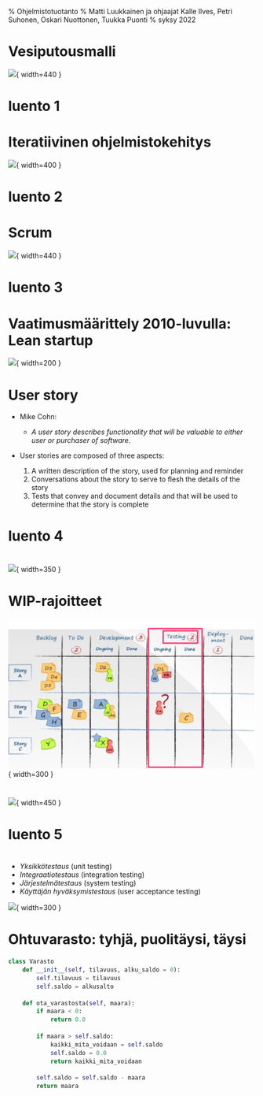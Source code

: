 % Ohjelmistotuotanto
% Matti Luukkainen ja ohjaajat Kalle Ilves, Petri Suhonen, Oskari Nuottonen, Tuukka Puonti
% syksy 2022

# Vesiputousmalli

![](https://raw.githubusercontent.com/mluukkai/ohjelmistotekniikka-kevat2019/master/web/images/l-1.png){ width=440 }

# luento 1

# Iteratiivinen ohjelmistokehitys

![](../ohjelmistotuotanto-hy.github.io/images/1-4.png){ width=400 }

# luento 2

# Scrum

![](../ohjelmistotuotanto-hy.github.io/images/2-1.png){ width=440 }

# luento 3

# Vaatimusmäärittely 2010-luvulla: Lean startup

![](../ohjelmistotuotanto-hy.github.io/images/2-3.png){ width=200 }

# User story

- Mike Cohn:

  - _A user story describes functionality that will be valuable to either user or purchaser of software._

- User stories are composed of three aspects:
  1. A written description of the story, used for planning and reminder
  2. Conversations about the story to serve to flesh the details of the story
  3. Tests that convey and document details and that will be used to determine that the story is complete

# luento 4

#

![](../ohjelmistotuotanto-hy.github.io/images/2-9.png){ width=350 }

# WIP-rajoitteet

![](./images/2-25b.png){ width=300 }

#

![](../ohjelmistotuotanto-hy.github.io/images/2-23.jpg){ width=450 }

# luento 5

#

- _Yksikkötestaus_ (unit testing)
- _Integraatiotestaus_ (integration testing)
- _Järjestelmätestaus_ (system testing)
- _Käyttäjän hyväksymistestaus_ (user acceptance testing)

![](../ohjelmistotuotanto-hy.github.io/images/3-3.png){ width=300 }

# Ohtuvarasto: tyhjä, puolitäysi, täysi

```python
class Varasto
    def __init__(self, tilavuus, alku_saldo = 0):
        self.tilavuus = tilavuus
        self.saldo = alkusalto

    def ota_varastosta(self, maara):
        if maara < 0:
            return 0.0

        if maara > self.saldo:
            kaikki_mita_voidaan = self.saldo
            self.saldo = 0.0
            return kaikki_mita_voidaan

        self.saldo = self.saldo - maara
        return maara
```
